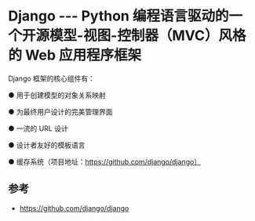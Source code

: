 # Django --- Python 编程语言驱动的一个开源模型-视图-控制器（MVC）风格的 Web 应用程序框架

Django 框架的核心组件有：

● 用于创建模型的对象关系映射

● 为最终用户设计的完美管理界面

● 一流的 URL 设计

● 设计者友好的模板语言

● 缓存系统（项目地址：https://github.com/django/django）

## 参考
- https://github.com/django/django

